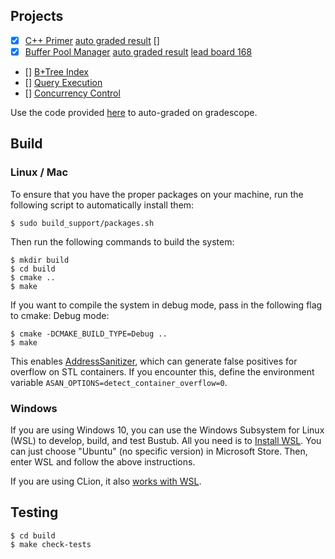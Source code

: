 ## Projects

- [x] [C++ Primer](https://15445.courses.cs.cmu.edu/fall2021/project0/) [auto graded result]() []
- [x] [Buffer Pool Manager](https://15445.courses.cs.cmu.edu/fall2021/project1/) [auto graded result](./result/bufferPool) [lead board 168](./result/bufferPoolBoard)
- [] [B+Tree Index](https://15445.courses.cs.cmu.edu/fall2021/project2/)
- [] [Query Execution](https://15445.courses.cs.cmu.edu/fall2021/project3/)
- [] [Concurrency Control](https://15445.courses.cs.cmu.edu/fall2021/project4/)

Use the code provided [here](https://15445.courses.cs.cmu.edu/fall2021/faq.html#q7) to auto-graded on gradescope.

## Build

### Linux / Mac

To ensure that you have the proper packages on your machine, run the following script to automatically install them:

```
$ sudo build_support/packages.sh
```

Then run the following commands to build the system:

```
$ mkdir build
$ cd build
$ cmake ..
$ make
```

If you want to compile the system in debug mode, pass in the following flag to cmake:
Debug mode:

```
$ cmake -DCMAKE_BUILD_TYPE=Debug ..
$ make
```

This enables [AddressSanitizer](https://github.com/google/sanitizers), which can generate false positives for overflow on STL containers. If you encounter this, define the environment variable `ASAN_OPTIONS=detect_container_overflow=0`.

### Windows

If you are using Windows 10, you can use the Windows Subsystem for Linux (WSL) to develop, build, and test Bustub. All you need is to [Install WSL](https://docs.microsoft.com/en-us/windows/wsl/install-win10). You can just choose "Ubuntu" (no specific version) in Microsoft Store. Then, enter WSL and follow the above instructions.

If you are using CLion, it also [works with WSL](https://blog.jetbrains.com/clion/2018/01/clion-and-linux-toolchain-on-windows-are-now-friends).

## Testing

```
$ cd build
$ make check-tests
```
